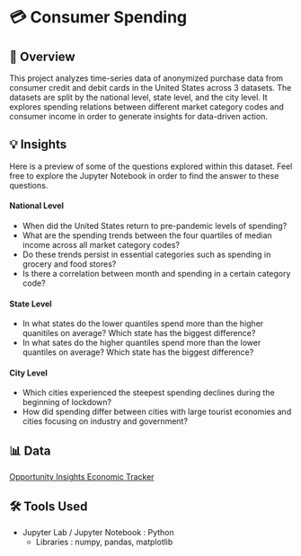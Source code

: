 # 💳 Consumer Spending

## 📰 Overview
This project analyzes time-series data of anonymized purchase data from consumer credit and debit cards in the United States across 3 datasets. The datasets are split by the national level, state level, and the city level. It explores spending relations between different market category codes and consumer income in order to generate insights for data-driven action.

## 💡 Insights
Here is a preview of some of the questions explored within this dataset. Feel free to explore the Jupyter Notebook in order to find the answer to these questions.

#### National Level
- When did the United States return to pre-pandemic levels of spending?
- What are the spending trends between the four quartiles of median income across all market category codes?
- Do these trends persist in essential categories such as spending in grocery and food stores?
- Is there a correlation between month and spending in a certain category code?
  
#### State Level
- In what states do the lower quantiles spend more than the higher quanitiles on average? Which state has the biggest difference?
- In what sates do the higher quantiles spend more than the lower quantiles on average? Which state has the biggest difference?
  
#### City Level
- Which cities experienced the steepest spending declines during the beginning of lockdown?
- How did spending differ between cities with large tourist economies and cities focusing on industry and government?


## 📊 Data
[Opportunity Insights Economic Tracker](https://github.com/OpportunityInsights/EconomicTracker/tree/main/data)

## 🛠 Tools Used
- Jupyter Lab / Jupyter Notebook : Python
  - Libraries : numpy, pandas, matplotlib
